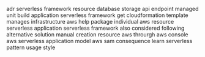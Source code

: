 adr serverless framework resource database storage api endpoint managed unit build application serverless framework get cloudformation template manages infrastructure aws help package individual aws resource serverless application serverless framework also considered following alternative solution manual creation resource aws throurgh aws console aws serverless application model aws sam consequence learn serverless pattern usage style